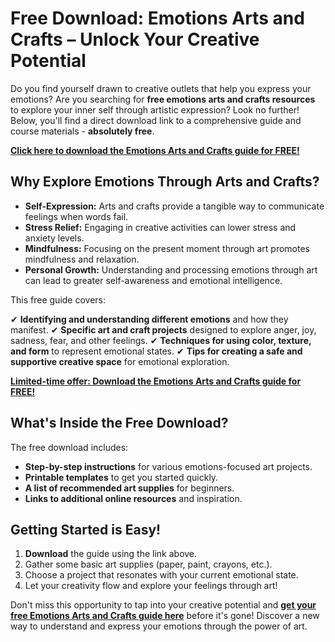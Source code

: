 # Free Download: Emotions Arts and Crafts – Unlock Your Creative Potential

Do you find yourself drawn to creative outlets that help you express your emotions? Are you searching for **free emotions arts and crafts resources** to explore your inner self through artistic expression? Look no further! Below, you'll find a direct download link to a comprehensive guide and course materials - **absolutely free**.

[**Click here to download the Emotions Arts and Crafts guide for FREE!**](https://udemywork.com/emotions-arts-and-crafts)

## Why Explore Emotions Through Arts and Crafts?

*   **Self-Expression:** Arts and crafts provide a tangible way to communicate feelings when words fail.
*   **Stress Relief:** Engaging in creative activities can lower stress and anxiety levels.
*   **Mindfulness:** Focusing on the present moment through art promotes mindfulness and relaxation.
*   **Personal Growth:** Understanding and processing emotions through art can lead to greater self-awareness and emotional intelligence.

This free guide covers:

✔ **Identifying and understanding different emotions** and how they manifest.
✔ **Specific art and craft projects** designed to explore anger, joy, sadness, fear, and other feelings.
✔ **Techniques for using color, texture, and form** to represent emotional states.
✔ **Tips for creating a safe and supportive creative space** for emotional exploration.

[**Limited-time offer: Download the Emotions Arts and Crafts guide for FREE!**](https://udemywork.com/emotions-arts-and-crafts)

## What's Inside the Free Download?

The free download includes:

*   **Step-by-step instructions** for various emotions-focused art projects.
*   **Printable templates** to get you started quickly.
*   **A list of recommended art supplies** for beginners.
*   **Links to additional online resources** and inspiration.

## Getting Started is Easy!

1.  **Download** the guide using the link above.
2.  Gather some basic art supplies (paper, paint, crayons, etc.).
3.  Choose a project that resonates with your current emotional state.
4.  Let your creativity flow and explore your feelings through art!

Don't miss this opportunity to tap into your creative potential and **[get your free Emotions Arts and Crafts guide here](https://udemywork.com/emotions-arts-and-crafts)** before it's gone! Discover a new way to understand and express your emotions through the power of art.
